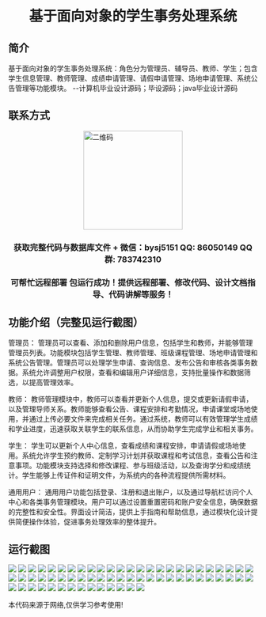 <p><h1 align="center">基于面向对象的学生事务处理系统</h1></p>

## 简介
基于面向对象的学生事务处理系统：角色分为管理员、辅导员、教师、学生；包含学生信息管理、教师管理、成绩申请管理、请假申请管理、场地申请管理、系统公告管理等功能模块。    --计算机毕业设计源码；毕设源码；java毕业设计源码


## 联系方式
<img src="https://bs-1329754181.cos.ap-shanghai.myqcloud.com/wx.jpg" alt="二维码" style="display: block; margin: 0 auto;" width="200px">
<p><h3 align="center">获取完整代码与数据库文件 + 微信：bysj5151 QQ: 86050149 QQ群: 783742310</h3></p>
<p><h3 align="center">可帮忙远程部署 包运行成功！提供远程部署、修改代码、设计文档指导、代码讲解等服务！</h3></p>

## 功能介绍（完整见运行截图）
管理员： 管理员可以查看、添加和删除用户信息，包括学生和教师，并能够管理管理员列表。功能模块包括学生管理、教师管理、班级课程管理、场地申请管理和系统公告管理。管理员可以处理学生申请、查询信息、发布公告和审核各类事务数据。系统允许调整用户权限，查看和编辑用户详细信息，支持批量操作和数据筛选，以提高管理效率。

教师： 教师管理模块中，教师可以查看并更新个人信息，提交或更新请假申请，以及管理导师关系。教师能够查看公告、课程安排和考勤情况，申请课堂或场地使用，并通过上传必要文件来完成相关任务。通过系统，教师可以有效管理学生成绩和学业进度，迅速获取关联学生的联系信息，从而协助学生完成学业和相关事务。

学生： 学生可以更新个人中心信息，查看成绩和课程安排，申请请假或场地使用。系统允许学生预约教师、定制学习计划并获取课程和考试信息，查看公告和注意事项。功能模块支持选择和修改课程、参与班级活动，以及查询学分和成绩统计。学生能够上传证件和证明文件，为系统内的各种流程提供所需材料。

通用用户： 通用用户功能包括登录、注册和退出账户，以及通过导航栏访问个人中心和各类事务管理模块。用户可以通过设置重置密码和账户安全信息，确保数据的完整性和安全性。界面设计简洁，提供上手指南和帮助信息，通过模块化设计提供简便操作体验，促进事务处理效率的整体提升。


## 运行截图
![](https://bs-1329754181.cos.ap-shanghai.myqcloud.com/ssm/StudentAffairsSystem/img/001.jpg)
![](https://bs-1329754181.cos.ap-shanghai.myqcloud.com/ssm/StudentAffairsSystem/img/002.jpg)
![](https://bs-1329754181.cos.ap-shanghai.myqcloud.com/ssm/StudentAffairsSystem/img/003.jpg)
![](https://bs-1329754181.cos.ap-shanghai.myqcloud.com/ssm/StudentAffairsSystem/img/004.jpg)
![](https://bs-1329754181.cos.ap-shanghai.myqcloud.com/ssm/StudentAffairsSystem/img/005.jpg)
![](https://bs-1329754181.cos.ap-shanghai.myqcloud.com/ssm/StudentAffairsSystem/img/006.jpg)
![](https://bs-1329754181.cos.ap-shanghai.myqcloud.com/ssm/StudentAffairsSystem/img/007.jpg)
![](https://bs-1329754181.cos.ap-shanghai.myqcloud.com/ssm/StudentAffairsSystem/img/008.jpg)
![](https://bs-1329754181.cos.ap-shanghai.myqcloud.com/ssm/StudentAffairsSystem/img/009.jpg)
![](https://bs-1329754181.cos.ap-shanghai.myqcloud.com/ssm/StudentAffairsSystem/img/010.jpg)
![](https://bs-1329754181.cos.ap-shanghai.myqcloud.com/ssm/StudentAffairsSystem/img/011.jpg)
![](https://bs-1329754181.cos.ap-shanghai.myqcloud.com/ssm/StudentAffairsSystem/img/012.jpg)
![](https://bs-1329754181.cos.ap-shanghai.myqcloud.com/ssm/StudentAffairsSystem/img/013.jpg)
![](https://bs-1329754181.cos.ap-shanghai.myqcloud.com/ssm/StudentAffairsSystem/img/014.jpg)
![](https://bs-1329754181.cos.ap-shanghai.myqcloud.com/ssm/StudentAffairsSystem/img/015.jpg)
![](https://bs-1329754181.cos.ap-shanghai.myqcloud.com/ssm/StudentAffairsSystem/img/016.jpg)
![](https://bs-1329754181.cos.ap-shanghai.myqcloud.com/ssm/StudentAffairsSystem/img/017.jpg)
![](https://bs-1329754181.cos.ap-shanghai.myqcloud.com/ssm/StudentAffairsSystem/img/018.jpg)
![](https://bs-1329754181.cos.ap-shanghai.myqcloud.com/ssm/StudentAffairsSystem/img/019.jpg)
![](https://bs-1329754181.cos.ap-shanghai.myqcloud.com/ssm/StudentAffairsSystem/img/020.jpg)
![](https://bs-1329754181.cos.ap-shanghai.myqcloud.com/ssm/StudentAffairsSystem/img/021.jpg)
![](https://bs-1329754181.cos.ap-shanghai.myqcloud.com/ssm/StudentAffairsSystem/img/022.jpg)
![](https://bs-1329754181.cos.ap-shanghai.myqcloud.com/ssm/StudentAffairsSystem/img/023.jpg)
![](https://bs-1329754181.cos.ap-shanghai.myqcloud.com/ssm/StudentAffairsSystem/img/024.jpg)
![](https://bs-1329754181.cos.ap-shanghai.myqcloud.com/ssm/StudentAffairsSystem/img/025.jpg)
![](https://bs-1329754181.cos.ap-shanghai.myqcloud.com/ssm/StudentAffairsSystem/img/026.jpg)
![](https://bs-1329754181.cos.ap-shanghai.myqcloud.com/ssm/StudentAffairsSystem/img/027.jpg)
![](https://bs-1329754181.cos.ap-shanghai.myqcloud.com/ssm/StudentAffairsSystem/img/028.jpg)
![](https://bs-1329754181.cos.ap-shanghai.myqcloud.com/ssm/StudentAffairsSystem/img/029.jpg)
![](https://bs-1329754181.cos.ap-shanghai.myqcloud.com/ssm/StudentAffairsSystem/img/030.jpg)
![](https://bs-1329754181.cos.ap-shanghai.myqcloud.com/ssm/StudentAffairsSystem/img/031.jpg)
![](https://bs-1329754181.cos.ap-shanghai.myqcloud.com/ssm/StudentAffairsSystem/img/032.jpg)
![](https://bs-1329754181.cos.ap-shanghai.myqcloud.com/ssm/StudentAffairsSystem/img/033.jpg)
![](https://bs-1329754181.cos.ap-shanghai.myqcloud.com/ssm/StudentAffairsSystem/img/034.jpg)
![](https://bs-1329754181.cos.ap-shanghai.myqcloud.com/ssm/StudentAffairsSystem/img/035.jpg)
![](https://bs-1329754181.cos.ap-shanghai.myqcloud.com/ssm/StudentAffairsSystem/img/036.jpg)
![](https://bs-1329754181.cos.ap-shanghai.myqcloud.com/ssm/StudentAffairsSystem/img/037.jpg)
![](https://bs-1329754181.cos.ap-shanghai.myqcloud.com/ssm/StudentAffairsSystem/img/038.jpg)
![](https://bs-1329754181.cos.ap-shanghai.myqcloud.com/ssm/StudentAffairsSystem/img/039.jpg)
![](https://bs-1329754181.cos.ap-shanghai.myqcloud.com/ssm/StudentAffairsSystem/img/040.jpg)
![](https://bs-1329754181.cos.ap-shanghai.myqcloud.com/ssm/StudentAffairsSystem/img/041.jpg)
![](https://bs-1329754181.cos.ap-shanghai.myqcloud.com/ssm/StudentAffairsSystem/img/042.jpg)
![](https://bs-1329754181.cos.ap-shanghai.myqcloud.com/ssm/StudentAffairsSystem/img/043.jpg)
![](https://bs-1329754181.cos.ap-shanghai.myqcloud.com/ssm/StudentAffairsSystem/img/044.jpg)
![](https://bs-1329754181.cos.ap-shanghai.myqcloud.com/ssm/StudentAffairsSystem/img/045.jpg)
![](https://bs-1329754181.cos.ap-shanghai.myqcloud.com/ssm/StudentAffairsSystem/img/046.jpg)
![](https://bs-1329754181.cos.ap-shanghai.myqcloud.com/ssm/StudentAffairsSystem/img/047.jpg)
![](https://bs-1329754181.cos.ap-shanghai.myqcloud.com/ssm/StudentAffairsSystem/img/048.jpg)
![](https://bs-1329754181.cos.ap-shanghai.myqcloud.com/ssm/StudentAffairsSystem/img/049.jpg)
![](https://bs-1329754181.cos.ap-shanghai.myqcloud.com/ssm/StudentAffairsSystem/img/050.jpg)
![](https://bs-1329754181.cos.ap-shanghai.myqcloud.com/ssm/StudentAffairsSystem/img/051.jpg)
![](https://bs-1329754181.cos.ap-shanghai.myqcloud.com/ssm/StudentAffairsSystem/img/052.jpg)
![](https://bs-1329754181.cos.ap-shanghai.myqcloud.com/ssm/StudentAffairsSystem/img/053.jpg)
![](https://bs-1329754181.cos.ap-shanghai.myqcloud.com/ssm/StudentAffairsSystem/img/054.jpg)
![](https://bs-1329754181.cos.ap-shanghai.myqcloud.com/ssm/StudentAffairsSystem/img/055.jpg)
![](https://bs-1329754181.cos.ap-shanghai.myqcloud.com/ssm/StudentAffairsSystem/img/056.jpg)
![](https://bs-1329754181.cos.ap-shanghai.myqcloud.com/ssm/StudentAffairsSystem/img/057.jpg)
![](https://bs-1329754181.cos.ap-shanghai.myqcloud.com/ssm/StudentAffairsSystem/img/058.jpg)
![](https://bs-1329754181.cos.ap-shanghai.myqcloud.com/ssm/StudentAffairsSystem/img/059.jpg)
![](https://bs-1329754181.cos.ap-shanghai.myqcloud.com/ssm/StudentAffairsSystem/img/060.jpg)
![](https://bs-1329754181.cos.ap-shanghai.myqcloud.com/ssm/StudentAffairsSystem/img/061.jpg)
![](https://bs-1329754181.cos.ap-shanghai.myqcloud.com/ssm/StudentAffairsSystem/img/062.jpg)
![](https://bs-1329754181.cos.ap-shanghai.myqcloud.com/ssm/StudentAffairsSystem/img/063.jpg)
![](https://bs-1329754181.cos.ap-shanghai.myqcloud.com/ssm/StudentAffairsSystem/img/064.jpg)

<p>本代码来源于网络,仅供学习参考使用!</p>
